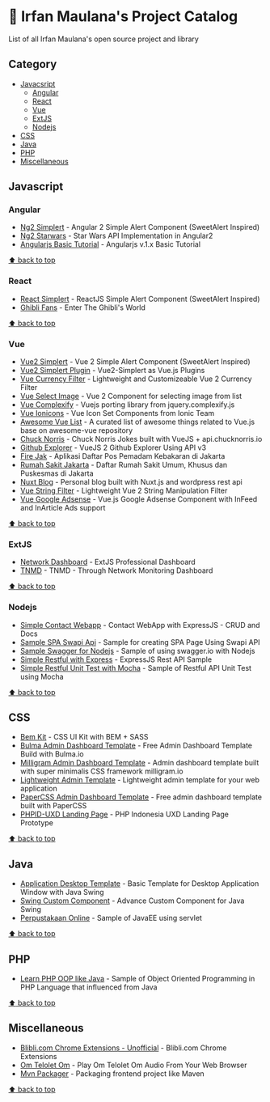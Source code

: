 # :link: Irfan Maulana's Project Catalog

List of all Irfan Maulana's open source project and library


## Category

- [Javacsript](#javascript)
    - [Angular](#angular)
    - [React](#react)
    - [Vue](#vue)
    - [ExtJS](#extjs)
    - [Nodejs](#nodejs)
- [CSS](#css)
- [Java](#java)
- [PHP](#php)
- [Miscellaneous](#miscellaneous)


## Javascript

### Angular

- [Ng2 Simplert](https://github.com/mazipan/ng2-simplert) - Angular 2 Simple Alert Component (SweetAlert Inspired)
- [Ng2 Starwars](https://github.com/mazipan/ng2-starwars) - Star Wars API Implementation in Angular2
- [Angularjs Basic Tutorial](https://github.com/mazipan/angularjs-basic-tutorial) - Angularjs v.1.x Basic Tutorial

[:arrow_up: back to top](#category)

### React

- [React Simplert](https://github.com/mazipan/react-simplert) - ReactJS Simple Alert Component (SweetAlert Inspired)
- [Ghibli Fans](https://github.com/mazipan/ghibli-fans) - Enter The Ghibli's World

[:arrow_up: back to top](#category)

### Vue

- [Vue2 Simplert](https://github.com/mazipan/vue2-simplert) - Vue 2 Simple Alert Component (SweetAlert Inspired)
- [Vue2 Simplert Plugin](https://github.com/mazipan/vue2-simplert-plugin) - Vue2-Simplert as Vue.js Plugins
- [Vue Currency Filter](https://github.com/mazipan/vue-currency-filter) - Lightweight and Customizeable Vue 2 Currency Filter
- [Vue Select Image](https://github.com/mazipan/vue-select-image) - Vue 2 Component for selecting image from list
- [Vue Complexify](https://github.com/mazipan/vue-complexify) - Vuejs porting library from jquery.complexify.js
- [Vue Ionicons](https://github.com/mazipan/vue-ionicons) - Vue Icon Set Components from Ionic Team
- [Awesome Vue List](https://github.com/mazipan/awesome-vue-list) - A curated list of awesome things related to Vue.js base on awesome-vue repository
- [Chuck Norris](https://github.com/mazipan/chucknorris) - Chuck Norris Jokes built with VueJS + api.chucknorris.io
- [Github Explorer](https://github.com/mazipan/explore-github) - VueJS 2 Github Explorer Using API v3
- [Fire Jak](https://github.com/mazipan/FireJak) - Aplikasi Daftar Pos Pemadam Kebakaran di Jakarta
- [Rumah Sakit Jakarta](https://github.com/mazipan/RumahSakitJakarta) - Daftar Rumah Sakit Umum, Khusus dan Puskesmas di Jakarta
- [Nuxt Blog](https://github.com/mazipan/nuxt-blog) - Personal blog built with Nuxt.js and wordpress rest api
- [Vue String Filter](https://github.com/mazipan/vue-string-filter) - Lightweight Vue 2 String Manipulation Filter
- [Vue Google Adsense](https://github.com/mazipan/vue-google-adsense) - Vue.js Google Adsense Component with InFeed and InArticle Ads support

[:arrow_up: back to top](#category)

### ExtJS

- [Network Dashboard](https://github.com/mazipan/ExtJS-NetworkDashboard) - ExtJS Professional Dashboard
- [TNMD](https://github.com/mazipan/ExtJS-TNMD) - TNMD - Through Network Monitoring Dashboard

[:arrow_up: back to top](#category)

### Nodejs

- [Simple Contact Webapp](https://github.com/mazipan/nodejs-simple-contact-webapp) - Contact WebApp with ExpressJS - CRUD and Docs
- [Sample SPA Swapi Api](https://github.com/mazipan/SampleSPA-SwapiApi) - Sample for creating SPA Page Using Swapi API
- [Sample Swagger for Nodejs](https://github.com/mazipan/sample-swagger-for-nodejs) - Sample of using swagger.io with Nodejs
- [Simple Restful with Express](https://github.com/mazipan/nodejs-simple-restfull-with-express) - ExpressJS Rest API Sample
- [Simple Restful Unit Test with Mocha](https://github.com/mazipan/nodejs-simple-restfull-test-with-mocha) - Sample of Restful API Unit Test using Mocha


[:arrow_up: back to top](#category)

## CSS

- [Bem Kit](https://github.com/mazipan/bem-kit) - CSS UI Kit with BEM + SASS
- [Bulma Admin Dashboard Template](https://github.com/mazipan/bulma-admin-dashboard-template) - Free Admin Dashboard Template Build with Bulma.io
- [Milligram Admin Dashboard Template](https://github.com/mazipan/milligram-admin-dashboard-template) - Admin dashboard template built with super minimalis CSS framework milligram.io 
- [Lightweight Admin Template](https://github.com/mazipan/lightweight-admin-template) - Lightweight admin template for your web application
- [PaperCSS Admin Dashboard Template](https://github.com/mazipan/papercss-admin-dashboard-template) - Free admin dashboard template built with PaperCSS
- [PHPID-UXD Landing Page](https://github.com/mazipan/phpid-uxd-landingpage-prototype) - PHP Indonesia UXD Landing Page Prototype


[:arrow_up: back to top](#category)

## Java

- [Application Desktop Template](https://github.com/mazipan/JavaSwing-SimpleApplicationDesktopTemplate) - Basic Template for Desktop Application Window with Java Swing
- [Swing Custom Component](https://github.com/mazipan/Java-SwingCustomComponent) - Advance Custom Component for Java Swing
- [Perpustakaan Online](https://github.com/mazipan/Java-PerpustakaanOnline) - Sample of JavaEE using servlet


[:arrow_up: back to top](#category)

## PHP

- [Learn PHP OOP like Java](https://github.com/mazipan/learn-php-oop-like-java) - Sample of Object Oriented Programming in PHP Language that influenced from Java


[:arrow_up: back to top](#category)

## Miscellaneous

- [Blibli.com Chrome Extensions - Unofficial](https://github.com/mazipan/bliblidotcom-chrome-extensions-unofficial) - Blibli.com Chrome Extensions
- [Om Telolet Om](https://github.com/mazipan/om-telolet-om) - Play Om Telolet Om Audio From Your Web Browser
- [Mvn Packager](https://github.com/mazipan/mvn-packager) - Packaging frontend project like Maven


[:arrow_up: back to top](#category)
